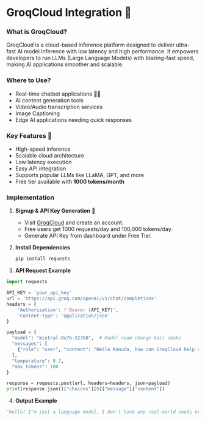 # GroqCloud Integration 🎐

### What is GroqCloud?
GroqCloud is a cloud-based inference platform designed to deliver ultra-fast AI model inference with low latency and high performance. It empowers developers to run LLMs (Large Language Models) with blazing-fast speed, making AI applications smoother and scalable.

### Where to Use?
- Real-time chatbot applications 🤖💬
- AI content generation tools
- Video/Audio transcription services
- Image Captioning
- Edge AI applications needing quick responses

### Key Features 🚀
- High-speed inference  
- Scalable cloud architecture  
- Low latency execution  
- Easy API integration  
- Supports popular LLMs like LLaMA, GPT, and more  
- Free tier available with **1000 tokens/month**  

### Implementation
1. **Signup & API Key Generation** 🔑  
   - Visit [GroqCloud](https://groq.com/) and create an account.  
   - Free users get 1000 requests/day and 100,000 tokens/day.  
   - Generate API Key from dashboard under Free Tier.  

2. **Install Dependencies**  
   ```bash
   pip install requests

3. **API Request Example**
```python
import requests

API_KEY = 'your_api_key'
url = 'https://api.groq.com/openai/v1/chat/completions'
headers = {
    'Authorization': f'Bearer {API_KEY}',
    'Content-Type': 'application/json'
}

payload = {
  "model": "mixtral-8x7b-32768",  # Model naam change kari shake
  "messages": [
    {"role": "user", "content": "Hello Kanuda, how can GroqCloud help you today?"}
  ],
  "temperature": 0.7,
  "max_tokens": 100
}

response = requests.post(url, headers=headers, json=payload)
print(response.json()["choices"][0]["message"]["content"])
```
4. **Output Example**
```python
"Hello! I'm just a language model, I don't have any real-world needs or problems. But I can tell you that GroqCloud is a cloud-based platform for running machine learning workloads on Groq's tensor streaming processor (TSP) hardware. GroqCloud allows users to easily provision and manage TSP clusters, and to use a familiar Python API to run their machine learning models. It can help organizations that need to process large amounts of data quickly and efficiently"
```


